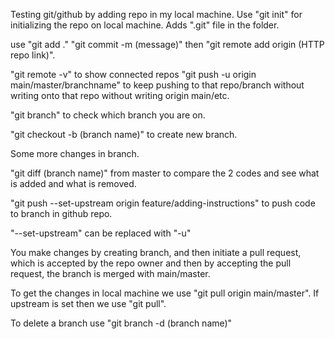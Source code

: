 Testing git/github by adding repo in my local machine.
Use "git init" for initializing the repo on local machine. Adds ".git" file in the folder.

use "git add ."
"git commit -m (message)"
then "git remote add origin (HTTP repo link)".

"git remote -v" to show connected repos
"git push -u origin main/master/branchname" to keep pushing to that repo/branch without writing onto that repo without writing origin main/etc.

"git branch" to check which branch you are on.

"git checkout -b  (branch name)" to create new branch.

Some more changes in branch.

"git diff (branch name)" from master to compare the 2 codes and see what is added and what is removed.

"git push --set-upstream origin feature/adding-instructions" to push code to branch in github repo.


"--set-upstream" can be replaced with "-u"

You make changes by creating branch, and then initiate a pull request, which is accepted by the repo owner and then by accepting the pull request, the branch is merged with main/master. 

To get the changes in local machine we use "git pull origin main/master".
If upstream is set then we use "git pull".


To delete a branch use "git branch -d (branch name)"